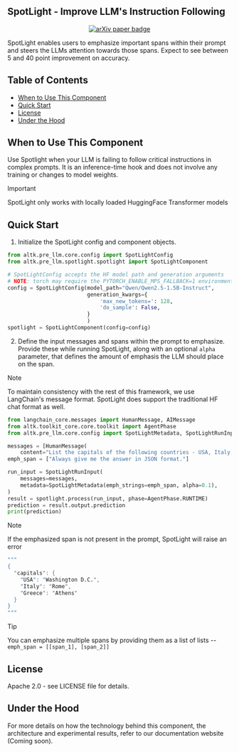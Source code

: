 ## SpotLight - Improve LLM's Instruction Following

<p align="center">
<a href="https://arxiv.org/abs/2505.12025" target="_blank">
  <img src="https://img.shields.io/badge/arXiv link-SpotLight-blue" alt="arXiv paper badge" />
</a>
</p>

SpotLight enables users to emphasize important spans within their prompt and steers the LLMs attention towards those spans. Expect to see between 5 and 40 point improvement on accuracy.


## Table of Contents
- [When to Use This Component](#when-to-use-this-component)
- [Quick Start](#quick-start)
- [License](#license)
- [Under the Hood](#under-the-hood)


## When to Use This Component
Use Spotlight when your LLM is failing to follow critical instructions in complex prompts. It is an inference-time hook and does not involve any training or changes to model weights.

> [!IMPORTANT]
> SpotLight only works with locally loaded HuggingFace Transformer models


## Quick Start

1. Initialize the SpotLight config and component objects.

```python
from altk.pre_llm.core.config import SpotLightConfig
from altk.pre_llm.spotlight.spotlight import SpotLightComponent

# SpotLightConfig accepts the HF model path and generation arguments
# NOTE: torch may require the PYTORCH_ENABLE_MPS_FALLBACK=1 environment variable
config = SpotLightConfig(model_path="Qwen/Qwen2.5-1.5B-Instruct",
                         generation_kwargs={
                             'max_new_tokens=': 128,
                             'do_sample': False,
                         }
                         )
spotlight = SpotLightComponent(config=config)
```

2. Define the input messages and spans within the prompt to emphasize. Provide these while running SpotLight, along with an optional `alpha` parameter, that defines the amount of emphasis the LLM should place on the span.
> [!NOTE]
> To maintain consistency with the rest of this framework, we use LangChain's message format. SpotLight does support the traditional HF chat format as well.

```python
from langchain_core.messages import HumanMessage, AIMessage
from altk.toolkit_core.core.toolkit import AgentPhase
from altk.pre_llm.core.config import SpotLightMetadata, SpotLightRunInput

messages = [HumanMessage(
    content="List the capitals of the following countries - USA, Italy, Greece. Always give me the answer in JSON format.")]
emph_span = ["Always give me the answer in JSON format."]

run_input = SpotLightRunInput(
    messages=messages,
    metadata=SpotLightMetadata(emph_strings=emph_span, alpha=0.1),
)
result = spotlight.process(run_input, phase=AgentPhase.RUNTIME)
prediction = result.output.prediction
print(prediction)
```
> [!NOTE]
> If the emphasized span is not present in the prompt, SpotLight will raise an error

```bash
"""
{
  "capitals": {
    "USA": "Washington D.C.",
    "Italy": "Rome",
    "Greece": "Athens"
  }
}
"""
```

> [!TIP]
> You can emphasize multiple spans by providing them as a list of lists -- `emph_span = [[span_1], [span_2]]`

## License
Apache 2.0 - see LICENSE file for details.

## Under the Hood
For more details on how the technology behind this component, the architecture and experimental results, refer to our documentation website (Coming soon).
